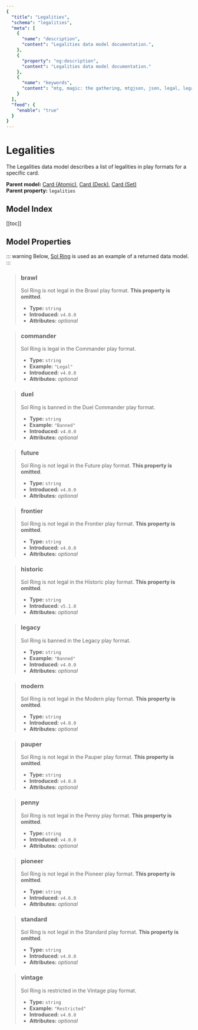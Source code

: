 ```yaml
---
{
  "title": "Legalities",
  "schema": "legalities",
  "meta": [
    {
      "name": "description",
      "content": "Legalities data model documentation.",
    },
    {
      "property": "og:description",
      "content": "Legalities data model documentation."
    },
    {
      "name": "keywords",
      "content": "mtg, magic: the gathering, mtgjson, json, legal, legalities",
    }
  ],
  "feed": {
    "enable": "true"
  }
}
---
```


# Legalities

The Legalities data model describes a list of legalities in  play formats for a specific card.

**Parent model:** [Card (Atomic)](../card-atomic/), [Card (Deck)](../card-deck/), [Card (Set)](../card-set/)  
**Parent property:** `legalities`

## Model Index

<PropertyToggler/>

[[toc]]

## Model Properties

::: warning
Below, [Sol Ring](https://scryfall.com/card/c18/222/sol-ring) is used as an example of a returned data model.
:::

> ### brawl  
> Sol Ring is not legal in the Brawl play format. **This property is omitted**.  
>
> - **Type:** `string`  
> - **Introduced:** `v4.0.0`  
> - **Attributes:** <i class="optional">optional</i>

> ### commander  
> Sol Ring is legal in the Commander play format.  
>
> - **Type:** `string`  
> - **Example:** `"Legal"`  
> - **Introduced:** `v4.0.0`  
> - **Attributes:** <i class="optional">optional</i>

> ### duel  
> Sol Ring is banned in the Duel Commander play format.  
>
> - **Type:** `string`  
> - **Example:** `"Banned"`  
> - **Introduced:** `v4.0.0`  
> - **Attributes:** <i class="optional">optional</i>

> ### future  
> Sol Ring is not legal in the Future play format. **This property is omitted**.  
>
> - **Type:** `string`  
> - **Introduced:** `v4.0.0`  
> - **Attributes:** <i class="optional">optional</i>

> ### frontier  
> Sol Ring is not legal in the Frontier play format. **This property is omitted**.  
>
> - **Type:** `string`  
> - **Introduced:** `v4.0.0`  
> - **Attributes:** <i class="optional">optional</i>

> ### historic  
> Sol Ring is not legal in the Historic play format. **This property is omitted**.  
>
> - **Type:** `string`  
> - **Introduced:** `v5.1.0`  
> - **Attributes:** <i class="optional">optional</i>

> ### legacy  
> Sol Ring is banned in the Legacy play format.  
>
> - **Type:** `string`  
> - **Example:** `"Banned"`  
> - **Introduced:** `v4.0.0`  
> - **Attributes:** <i class="optional">optional</i>

> ### modern  
> Sol Ring is not legal in the Modern play format. **This property is omitted**.  
>
> - **Type:** `string`  
> - **Introduced:** `v4.0.0`  
> - **Attributes:** <i class="optional">optional</i>

> ### pauper  
> Sol Ring is not legal in the Pauper play format. **This property is omitted**.  
>
> - **Type:** `string`  
> - **Introduced:** `v4.0.0`  
> - **Attributes:** <i class="optional">optional</i>

> ### penny  
> Sol Ring is not legal in the Penny play format. **This property is omitted**.  
>
> - **Type:** `string`  
> - **Introduced:** `v4.0.0`  
> - **Attributes:** <i class="optional">optional</i>

> ### pioneer  
> Sol Ring is not legal in the Pioneer play format. **This property is omitted**.  
>
> - **Type:** `string`  
> - **Introduced:** `v4.6.0`  
> - **Attributes:** <i class="optional">optional</i>

> ### standard  
> Sol Ring is not legal in the Standard play format. **This property is omitted**.  
>
> - **Type:** `string`  
> - **Introduced:** `v4.0.0`  
> - **Attributes:** <i class="optional">optional</i>

> ### vintage  
> Sol Ring is restricted in the Vintage play format.  
>
> - **Type:** `string`  
> - **Example:** `"Restricted"`  
> - **Introduced:** `v4.0.0`  
> - **Attributes:** <i class="optional">optional</i>
